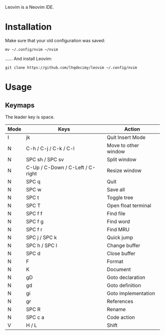Leovim is a Neovim IDE.

# Installation
Make sure that your old configuration was saved:
```
mv ~/.config/nvim ~/nvim
```
...... And install Leovim:
```
git clone https://github.com/lhqdecimy/leovim ~/.config/nvim
```

# Usage
## Keymaps
The leader key is space.

| Mode | Keys                             | Action               |
|------|----------------------------------|----------------------|
| I    | jk                               | Quit Insert Mode     |
| N    | C-h / C-j / C-k / C-l            | Move to other window |
| N    | SPC sh / SPC sv                  | Split window         |
| N    | C-Up / C-Down / C-Left / C-right | Resize window        |
| N    | SPC q                            | Quit                 |
| N    | SPC w                            | Save all             |
| N    | SPC t                            | Toggle tree          |
| N    | SPC T                            | Open float terminal  |
| N    | SPC f f                          | Find file            |
| N    | SPC f g                          | Find word            |
| N    | SPC f r                          | Find MRU             |  
| N    | SPC j / SPC k                    | Quick jump           |
| N    | SPC h / SPC l                    | Change buffer        |
| N    | SPC d                            | Close buffer         |
| N    | F                                | Format               |
| N    | K                                | Document             |
| N    | gD                               | Goto declaration     |
| N    | gd                               | Goto definition      |
| N    | gi                               | Goto implementation  |
| N    | gr                               | References           |
| N    | SPC R                            | Rename               |
| N    | SPC c a                          | Code action          |
| V    | H / L                            | Shift                |
